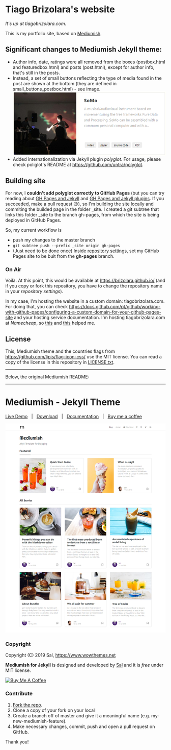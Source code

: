 # Tiago Brizolara's website

_It's up at tiagobrizolara.com._

This is my portfolio site, based on [Mediumish](#mediumish---jekyll-theme).

## Significant changes to Mediumish Jekyll theme:
- Author info, date, ratings were all removed from the boxes (postbox.html and featuredbox.html) and posts (post.html), except for author info, that's still in  the posts.
- Instead, a set of small buttons reflecting the type of media found in the post are shown at the bottom (they are defined in small_buttons_postbox.html) - see image.
![](https://github.com/brizolara/brizolara.github.io/blob/master/assets/images/box-example.png?raw=true)
- Added internationalization via Jekyll plugin *polyglot*. For usage, please check poliglot's README at https://github.com/untra/polyglot.

## Building site

For now, I **couldn't add polyglot correctly to GitHub Pages** (but you can try reading about [GH Pages and Jekyll](https://docs.github.com/pt/free-pro-team@latest/github/working-with-github-pages/about-github-pages-and-jekyll) and [GH Pages and Jekyll plugins](https://docs.github.com/en/enterprise/2.13/user/articles/adding-jekyll-plugins-to-a-github-pages-site). If you succeeded, make a pull request :wink:), so I'm building the site locally and commiting the builded page in the folder \_site. I created a git subtree that links this folder \_site to the branch gh-pages, from which the site is being deployed in GitHub Pages.

So, my current workflow is
- push my changes to the master branch
- `git subtree push --prefix _site origin gh-pages`
- (Just need to be done once) Inside [repository settings](https://github.com/brizolara/brizolara.github.io/settings), set my GitHub Pages site to be buit from the **gh-pages** branch.

### On Air

Voilà. At this point, this would be available at https://brizolara.github.io/ (and if you copy or fork this repository, you have to change the repository name in your _repository settings_).

In my case, I'm hosting the website in a custom domain: tiagobrizolara.com. For doing that, you can check https://docs.github.com/pt/github/working-with-github-pages/configuring-a-custom-domain-for-your-github-pages-site and your hosting service documentation. I'm hosting tiagobrizolara.com at _Namecheap_, so [this](https://www.namecheap.com/support/knowledgebase/article.aspx/9645/2208/how-do-i-link-my-domain-to-github-pages/) and [this](https://gist.github.com/mapsam/ce60b87eea561ea6bdbf) helped me.


## License

This, Mediumish theme and the countries flags from https://github.com/lipis/flag-icon-css/ use the MIT license. You can read a copy of the license in this repository in [LICENSE.txt](https://github.com/brizolara/brizolara.github.io/blob/master/LICENSE.txt). 

---

Below, the original Mediumish README:

---

# Mediumish - Jekyll Theme

[Live Demo](https://wowthemesnet.github.io/mediumish-theme-jekyll/) &nbsp; | &nbsp; [Download](https://github.com/wowthemesnet/mediumish-theme-jekyll/archive/master.zip) &nbsp; | &nbsp; [Documentation](https://bootstrapstarter.com/bootstrap-templates/template-mediumish-bootstrap-jekyll/) &nbsp; | &nbsp; [Buy me a coffee](https://www.wowthemes.net/donate/)

![mediumish](assets/images/mediumish-jekyll-template.png)


### Copyright

Copyright (C) 2019 Sal, https://www.wowthemes.net

**Mediumish for Jekyll** is designed and developed by [Sal](https://www.wowthemes.net) and it is *free* under MIT license. 

<a href="https://www.wowthemes.net/donate/" target="_blank"><img src="https://www.buymeacoffee.com/assets/img/custom_images/orange_img.png" alt="Buy Me A Coffee" style="height: auto !important;width: auto !important;" ></a>

### Contribute

1. [Fork the repo](https://github.com/wowthemesnet/mediumish-theme-jekyll).
2. Clone a copy of your fork on your local
3. Create a branch off of master and give it a meaningful name (e.g. my-new-mediumish-feature).
4. Make necessary changes, commit, push and open a pull request on GitHub.

Thank you!
